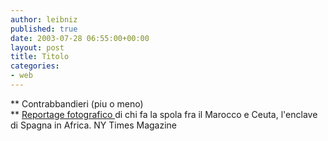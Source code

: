 ```yaml
---
author: leibniz
published: true
date: 2003-07-28 06:55:00+00:00
layout: post
title: Titolo
categories:
- web
---
```


 ** Contrabbandieri (piu o meno)   
** [ Reportage fotografico ](http://www.nytimes.com/slideshow/2003/07/25/magazine/27lives.slideshow_1.html)   di chi fa la spola fra il Marocco e Ceuta, l'enclave di Spagna in Africa.
NY Times Magazine
